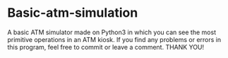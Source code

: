 # Basic-atm-simulation
A basic ATM simulator made on Python3 in which you can see the most primitive operations in an ATM kiosk.
If you find any problems or errors in this program, feel free to commit or leave a comment.
THANK YOU!
